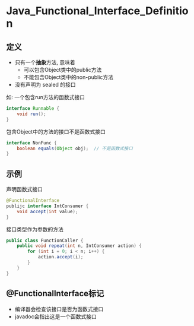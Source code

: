 # Java_Functional_Interface_Definition

## 定义

- 只有一个**抽象**方法, 意味着
  - 可以包含Object类中的public方法
  - 不能包含Object类中的non-public方法
- 没有声明为 sealed 的接口

如: 一个包含run方法的函数式接口

```java
interface Runnable {
    void run();
}
```

包含Object中的方法的接口不是函数式接口

```java
interface NonFunc {
    boolean equals(Object obj);  // 不是函数式接口
}
```

## 示例

声明函数式接口

```java
@FunctionalInterface
publijc interface IntConsumer {
    void accept(int value);
}
```
接口类型作为参数的方法

```java
public class FunctionCaller {
    public void repeat(int n, IntConsumer action) {
        for (int i = 0; i < n; i++) {
            action.accept(i);
        }
    }
}
```

## \@FunctionalInterface标记

- 编译器会检查该接口是否为函数式接口
- javadoc会指出这是一个函数式接口